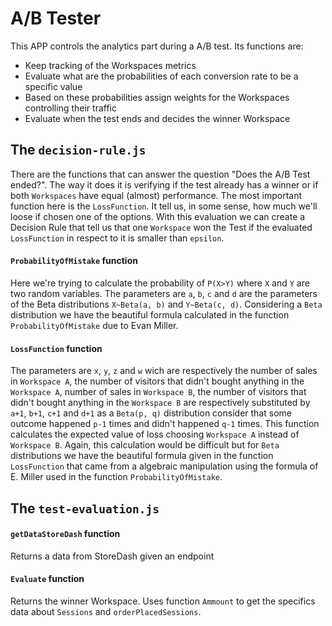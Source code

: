 # A/B Tester

This APP controls the analytics part during a A/B test. Its functions are:

  - Keep tracking of the Workspaces metrics
  - Evaluate what are the probabilities of each conversion rate to be a specific value
  - Based on these probabilities assign weights for the Workspaces controlling their traffic
  - Evaluate when the test ends and decides the winner Workspace

## The `decision-rule.js`

There are the functions that can answer the question "Does the A/B Test ended?". The way it does it is verifying if the test already has a winner or 
if both `Workspaces` have equal (almost) performance.
The most important function here is the `LossFunction`. It tell us, in some sense, how much we'll loose if chosen one of the options. With this evaluation 
we can create a Decision Rule that tell us that one `Workspace` won the Test if the evaluated `LossFunction` in respect to it is smaller than `epsilon`.

#### `ProbabilityOfMistake` function

Here we're trying to calculate the probability of `P(X>Y)` where `X` and `Y` are two random variables. The parameters are `a`, `b`, `c` and `d` are the parameters 
of the Beta distributions `X~Beta(a, b)` and `Y~Beta(c, d)`. Considering a `Beta` distribution we have the beautiful formula calculated in the function 
`ProbabilityOfMistake` due to Evan Miller. 

#### `LossFunction` function

The parameters are `x`, `y`, `z` and `w` wich are respectively the number of sales in `Workspace A`, the number of visitors that didn't bought anything 
in the `Workspace A`, number of sales in `Workspace B`, the number of visitors that didn't bought anything in the `Workspace B` are respectively substituted
by `a+1`, `b+1`, `c+1` and `d+1` as a `Beta(p, q)` distribution consider that some outcome happened `p-1` times and didn't happened `q-1` times.
This function calculates the expected value of loss choosing `Workspace A` instead of `Workspace B`. Again, this calculation would be difficult but
for `Beta` distributions we have the beautiful formula given in the function `LossFunction` that came from a algebraic manipulation using the formula of 
E. Miller used in the function `ProbabilityOfMistake`.

## The `test-evaluation.js`

#### `getDataStoreDash` function

Returns a data from StoreDash given an endpoint

#### `Evaluate` function

Returns the winner Workspace. Uses function `Ammount` to get the specifics data about `Sessions` and `orderPlacedSessions`.
